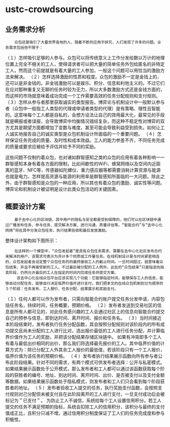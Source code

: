 # ustc-crowdsourcing
## 业务需求分析
        众包还是吸引了大量世界各地的人，随着不断的应用于研宄，人们发现了许多的问题。业务需求包括但不限于：
（１）怎样吸引足够的人参与。众包可以将传统意义上工作分发给数以万计的地理位置上完全不相关的工人，使得请求者可以把大量的简单任务外包给匿名的非特定工人。然而这个前提就是有着大量的工人参加，一般这个问题可以用恰当的激励方法来解决。
（２）怎样选择激励的性质和程度。众包的激励不一定是金钱上的，还可以是非金钱的。非金钱激励可以是娱乐、积分、信息和利他主义的。不过它们在应对那种重复又无聊的任务时较为无力，所以大多数激励方式还是金钱方面的，而这样的市场就意味着成功完成一个工作需要高效的任务分配规则和支付规则。
（３）怎样从参与者那里获取诚实的类型报告。博弈论与机制设计中一般默认参与者（众包中一般指工人类型的代理或申请者类型的代理）是有策略、理性且智能的。这意味每个工人都是自私的，会想方设法让自己的效用最大化，最常见的手段就是瞒报或者误报，会导致博弈中均衡情况错综复杂，而这种不稳定性对博弈的双方尤其是期望方面都增加了变数与难度，甚至可能会导致利益受到损失。如何让工人诚实地报告自己的诚实类型是众包机制设计所面临的一个重要问题。
（４）怎样保证任务完成的质量、及时性和成本效益。工人的能力参差不齐，不同任务完成的质量或要求应被给予评估并给予不同的奖励。

这些问题不仅制约着众包，也对诸如群智感知之类的众包的应用有着各种影响一一群智感知本身有着各方面的限制，比如间歇性的WiFi、蜂窝网络以及空间内近距离的蓝牙、NFC等，传感器如陀螺仪、重力感应器等都需要消耗计算资源与能源也就是电力。怎样提高资源与能源的利用率是群智感知所面临的一大问题。除此之外，由于群智感知是众包的一种应用，所以其也有着众包的激励、诚实性等问题。博弈论和机制设计被证明是设计此类众包活动的关键因素。

## 概要设计方案
        基于去中心化的区块链，其中用户的隐私与安全都是受到保障的，他们可以在区块链中通过广播发布任务、参与任务、提交解决方案、进行沟通、质量评估等。“智能合约”与“去中心化网络”将在其中分发众包任务，执行结果验收和最后发放激励。
整体设计架构如下图所示：

        在这样的一个模型中，“众包发起者”是具有众包任务需求、需要在去中心化社区发布合约来解决的用户，该需求可表示为共计多个同质或工作量任务。在线机制设计是与时间紧密相连的，众包发起者会设定整个众包任务的的最终接收工人的截止时间。一旦时间超过，就意味着众包结束，并且不再接受新的工人。不过最后被分配的工人例外，此处的“众包结束”只是指逆向拍卖阶段，仍然允许最后的工人在指定的时间内完成任务并提交方案。
         该去中心化在线众包平台应该实现几个功能：它能够指定时间，能够保存工人的信息，能够自动分配任务，能够自行决定临界价值并进行支付。我们把本文的在线众包机制划分为顺序的５个阶段：任务发布、工人报价、任务分配、结果展示和奖励支付。
（１）任何人都可以作为发布者，只需向智能合约账户提交任务分发申请，内容包括任务名，持续时间，任务概要，预期价格。
（２）发布者发送到交易社区的信息是所有人都可见的，对此任务感兴趣的工人会通过社区上的信息向智能合约提交自己的预参与信息，即到达时间、离开时间、报价和任务名。
（３）当时间接近本阶段结束时，发布者执行任务分配函数，其会按照分配规则对该阶段内的所有成功提交且尚未分配的工人进行比对，选出报价最低的工人进行任务分配，并计算临界价值作为工人的奖励，并把该分配结果存储区块链中。
如果有冲突即多个工人有着与最低出价相同的出价，那么我们将选择最先报价的工人。其中临界价值的计算方式为：除已分配工人外其余工人报价的最低值，若该阶段只有一个工人报价，临界价值为该任务的预期价格。
（ 4 ）发布者执行结果展示函数向所有参与者公布此阶段结果。针对不同的需求，有两个模式可供发布者选择：公开与私密模式。如果结果展示函数处于公开模式，那么发布者和工人都可以通过该函数获取每个阶段的获胜者的编号、地址、到达时间、离开时间、出价、是否被支付以及支付金额等数据。如果结果展示函数处于隐私模式，则发布者和工人们只会看到每个阶段获胜者的地址。
（ 5 ）发布者验收工人提交的任务，执行奖励支付函数，会按照支付规则对己分配但未被支付且在此阶段离开的工人进行支付，一旦支付成功后会被标记为＂已支付＂。
为防止工人不诚信，系统给每个工人设置信用积分。若工人提交的任务不满足预期的指标，系统会扣除工人的信用积分，该积分与最终的支付值成正比，且积分只减不增。通过信用积分制度保证了工人们的任务完成度和参与积极性。 
